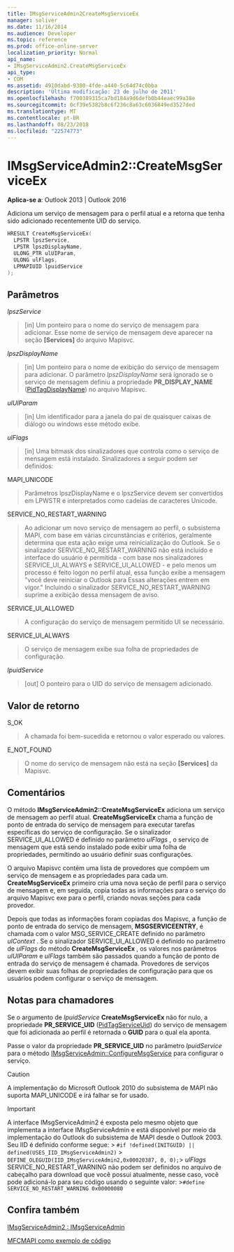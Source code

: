 ```yaml
---
title: IMsgServiceAdmin2CreateMsgServiceEx
manager: soliver
ms.date: 11/16/2014
ms.audience: Developer
ms.topic: reference
ms.prod: office-online-server
localization_priority: Normal
api_name:
- IMsgServiceAdmin2.CreateMsgServiceEx
api_type:
- COM
ms.assetid: 4910dabd-9380-4fde-a440-5c64d74c0bba
description: 'Última modificação: 23 de julho de 2011'
ms.openlocfilehash: f700389315ca7bd184a9d6defb0b44eaec99a38e
ms.sourcegitcommit: 0cf39e5382b8c6f236c8a63c6036849ed3527ded
ms.translationtype: MT
ms.contentlocale: pt-BR
ms.lasthandoff: 08/23/2018
ms.locfileid: "22574773"
---
```

# <a name="imsgserviceadmin2createmsgserviceex"></a>IMsgServiceAdmin2::CreateMsgServiceEx

  
  
**Aplica-se a**: Outlook 2013 | Outlook 2016 
  
Adiciona um serviço de mensagem para o perfil atual e a retorna que tenha sido adicionado recentemente UID do serviço.
  
```cpp
HRESULT CreateMsgServiceEx(
  LPSTR lpszService,
  LPSTR lpszDisplayName,
  ULONG_PTR ulUIParam,
  ULONG ulFlags,    
  LPMAPIUID lpuidService
);
```

## <a name="parameters"></a>Parâmetros

 _lpszService_
  
> [in] Um ponteiro para o nome do serviço de mensagem para adicionar. Esse nome de serviço de mensagem deve aparecer na seção **[Services]** do arquivo Mapisvc. 
    
 _lpszDisplayName_
  
> [in] Um ponteiro para o nome de exibição do serviço de mensagem para adicionar. O parâmetro _lpszDisplayName_ será ignorado se o serviço de mensagem definiu a propriedade **PR_DISPLAY_NAME** ([PidTagDisplayName](pidtagdisplayname-canonical-property.md)) no arquivo Mapisvc.
    
 _ulUIParam_
  
> [in] Um identificador para a janela do pai de quaisquer caixas de diálogo ou windows esse método exibe.
    
 _ulFlags_
  
> [in] Uma bitmask dos sinalizadores que controla como o serviço de mensagem está instalado. Sinalizadores a seguir podem ser definidos:
    
MAPI_UNICODE
  
> Parâmetros lpszDisplayName e o lpszService devem ser convertidos em LPWSTR e interpretados como cadeias de caracteres Unicode.
    
SERVICE_NO_RESTART_WARNING
  
> Ao adicionar um novo serviço de mensagem ao perfil, o subsistema MAPI, com base em várias circunstâncias e critérios, geralmente determina que esta ação exige uma reinicialização do Outlook. Se o sinalizador SERVICE_NO_RESTART_WARNING não está incluído e interface do usuário é permitida - com base nos sinalizadores SERVICE_UI_ALWAYS e SERVICE_UI_ALLOWED - e pelo menos um processo é feito logon no perfil atual, essa função exibe a mensagem "você deve reiniciar o Outlook para Essas alterações entrem em vigor." Incluindo o sinalizador SERVICE_NO_RESTART_WARNING suprime a exibição dessa mensagem de aviso.
    
SERVICE_UI_ALLOWED
  
> A configuração do serviço de mensagem permitido UI se necessário.
    
SERVICE_UI_ALWAYS
  
> O serviço de mensagem exibe sua folha de propriedades de configuração.
    
 _lpuidService_
  
> [out] O ponteiro para o UID do serviço de mensagem adicionado.
    
## <a name="return-value"></a>Valor de retorno

S_OK
  
> A chamada foi bem-sucedida e retornou o valor esperado ou valores.
    
E_NOT_FOUND
  
> O nome do serviço de mensagem não está na seção **[Services]** da Mapisvc. 
    
## <a name="remarks"></a>Comentários

O método **IMsgServiceAdmin2::CreateMsgServiceEx** adiciona um serviço de mensagem ao perfil atual. **CreateMsgServiceEx** chama a função de ponto de entrada do serviço de mensagem para executar tarefas específicas do serviço de configuração. Se o sinalizador SERVICE_UI_ALLOWED é definido no parâmetro _ulFlags_ , o serviço de mensagem que está sendo instalado pode exibir uma folha de propriedades, permitindo ao usuário definir suas configurações. 
  
O arquivo Mapisvc contém uma lista de provedores que compõem um serviço de mensagem e as propriedades para cada um. **CreateMsgServiceEx** primeiro cria uma nova seção de perfil para o serviço de mensagem e, em seguida, copia todas as informações para o serviço do arquivo Mapisvc exe para o perfil, criando novas seções para cada provedor. 
  
Depois que todas as informações foram copiadas dos Mapisvc, a função de ponto de entrada do serviço de mensagem, **MSGSERVICEENTRY**, é chamada com o valor MSG_SERVICE_CREATE definido no parâmetro _ulContext_ . Se o sinalizador SERVICE_UI_ALLOWED é definido no parâmetro de _ulFlags_ do método **CreateMsgServiceEx** , os valores nos parâmetros _ulUIParam_ e _ulFlags_ também são passados quando a função de ponto de entrada do serviço de mensagem é chamada. Provedores de serviços devem exibir suas folhas de propriedades de configuração para que os usuários podem configurar o serviço de mensagem. 
  
## <a name="notes-to-callers"></a>Notas para chamadores

Se o argumento de _lpuidService_ **CreateMsgServiceEx** não for nulo, a propriedade **PR_SERVICE_UID** ([PidTagServiceUid](pidtagserviceuid-canonical-property.md)) do serviço de mensagem que foi adicionada ao perfil é retornada o **GUID** para o qual ela aponta. 
  
Passe o valor da propriedade **PR_SERVICE_UID** no parâmetro _lpuidService_ para o método [IMsgServiceAdmin::ConfigureMsgService](imsgserviceadmin-configuremsgservice.md) para configurar o serviço. 
  
> [!CAUTION]
> A implementação do Microsoft Outlook 2010 do subsistema de MAPI não suporta MAPI_UNICODE e irá falhar se for usado. 
  
> [!IMPORTANT]
> A interface IMsgServiceAdmin2 é exposta pelo mesmo objeto que implementa a interface IMsgServiceAdmin e está disponível por meio da implementação do Outlook do subsistema de MAPI desde o Outlook 2003. Seu IID é definido conforme segue: > `#if !defined(INITGUID) || defined(USES_IID_IMsgServiceAdmin2)` >   `DEFINE_OLEGUID(IID_IMsgServiceAdmin2,0x00020387, 0, 0);`> _ulFlags_ SERVICE_NO_RESTART_WARNING não podem ser definidos no arquivo de cabeçalho para download que você possui atualmente, nesse caso, você pode adicioná-lo para seu código usando o seguinte valor: >`#define SERVICE_NO_RESTART_WARNING 0x00000080`
  
## <a name="see-also"></a>Confira também



[IMsgServiceAdmin2 : IMsgServiceAdmin](imsgserviceadmin2imsgserviceadmin.md)


[MFCMAPI como exemplo de código](mfcmapi-as-a-code-sample.md)

